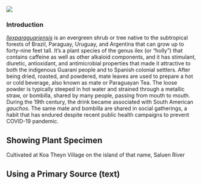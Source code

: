 <a href="https://www.juncture-digital.org"><img src="https://juncture-digital.github.io/juncture/static/images/ve-button.png"></a>

<param ve-config 
       title="Nicotiana tabacum"
       source-image"https://upload.wikimedia.org/wikipedia/commons/f/fc/Nicotiana_tabacum_-_K%C3%B6hler%E2%80%93s_Medizinal-Pflanzen-098.jpg"
       banner="https://upload.wikimedia.org/wikipedia/commons/f/fc/Nicotiana_tabacum_-_K%C3%B6hler%E2%80%93s_Medizinal-Pflanzen-098.jpg"
       author="Angel Tobar"
       layout="vertical">

### Introduction

[_Ilexparaguariensis_](https://powo.science.kew.org/taxon/urn:lsid:ipni.org:names:315555-2) is an evergreen shrub or tree native to the subtropical forests of Brazil, Paraguay, Uruguay, and Argentina that can grow up to forty-nine feet tall. It’s a plant species of the genus ilex (or “holly”) that contains caffeine as well as other alkaloid components, and it has stimulant, diuretic, antioxidant, and antimicrobial properties that made it attractive to both the indigenous Guaraní people and to Spanish colonial settlers. After being dried, roasted, and powdered, mate leaves are used to prepare a hot or cold beverage, also known as mate or Paraguayan Tea. The loose powder is typically steeped in hot water and strained through a <span data-mouseover-image-zoomto="289,445,826,536">metallic straw</span>, or bombilla, shared by many people, passing from mouth to mouth. During the 19th century, the drink became associated with South American *gauchos*. The same mate and bombilla are shared in social gatherings, a habit that has endured despite recent public health campaigns to prevent COVID-19 pandemic.

<param ve-compare curtain url="mate.jpg"> 
<param ve-compare url="https://upload.wikimedia.org/wikipedia/commons/4/49/Tabak_9290019.JPG">

<param ve-image label="Tobacco flower" description="Photograph" license="public domain" url="https://upload.wikimedia.org/wikipedia/commons/4/49/Tabak_9290019.JPG">
<param ve-image url="Nicotiana tabacum.JPG" title="Nicotiana tabacum"> 


<param ve-video vid="h5oLF-TiE6I">

## Showing Plant Specimen

Cultivated at Koa Theyn Village on the island of that name, Saluen River

<param ve-plant-specimen jpid="10.5555/al.ap.specimen.k001132456"> 

<param ve-knightlabe-timeline
source="1kyKgy5YKmtDXnzEk-40YUR9FJdTfLaZJ-Gfh3gwa4Pg"
timenav-position="bottom"
hash-bookmark="false"
initial-zoom="1"
height="750"> 


## Using a Primary Source (text)

<param ve-iframe src="https://archive.org/details/s5982id1397995/page/80/mode/2up?view=theater"> 

